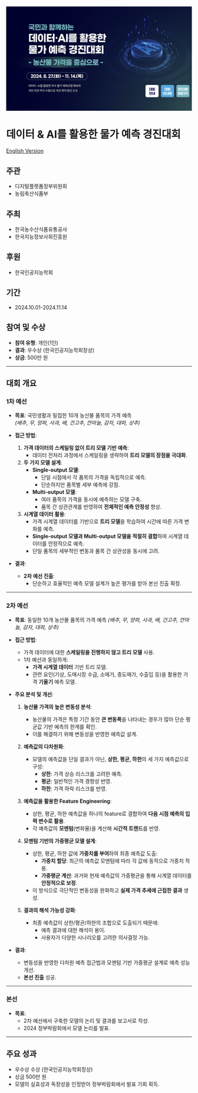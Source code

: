 ![img](./README_ASSETS/데이터-AI를_활용한_물가_예측_경진대회.png)

# 데이터 & AI를 활용한 물가 예측 경진대회

[English Version](README.en.md)

## 주관

- 디지털플랫폼정부위원회
- 농림축산식품부

## 주최

- 한국농수산식품유통공사
- 한국지능정보사회진흥원

## 후원

- 한국인공지능학회

## 기간

- 2024.10.01-2024.11.14

## 참여 및 수상

- **참여 유형**: 개인(1인)
- **결과**: 우수상 (한국인공지능학회장상)
- **상금**: 500만 원

---

## 대회 개요

### 1차 예선

- **목표**: 국민생활과 밀접한 10개 농산물 품목의 가격 예측  
  _(배추, 무, 양파, 사과, 배, 건고추, 깐마늘, 감자, 대파, 상추)_

- **접근 방법**:

  1. **가격 데이터의 스케일링 없이 트리 모델 기반 예측**:
     - 데이터 전처리 과정에서 스케일링을 생략하여 **트리 모델의 장점을 극대화**.
  2. **두 가지 모델 설계**:
     - **Single-output 모델**:
       - 단일 시점에서 각 품목의 가격을 독립적으로 예측.
       - 단순하지만 품목별 세부 예측에 강점.
     - **Multi-output 모델**:
       - 여러 품목의 가격을 동시에 예측하는 모델 구축.
       - 품목 간 상관관계를 반영하여 **전체적인 예측 안정성** 향상.
  3. **시계열 데이터 활용**:
     - 가격 시계열 데이터를 기반으로 **트리 모델**을 학습하여 시간에 따른 가격 변화를 예측.
     - **Single-output 모델과 Multi-output 모델을 적절히 결합**하여 시계열 데이터를 안정적으로 예측.
     - 단일 품목의 세부적인 변동과 품목 간 상관성을 동시에 고려.

- **결과**:
  - **2차 예선 진출**:
    - 단순하고 효율적인 예측 모델 설계가 높은 평가를 받아 본선 진출 확정.

---

### 2차 예선

- **목표**: 동일한 10개 농산물 품목의 가격 예측 _(배추, 무, 양파, 사과, 배, 건고추, 깐마늘, 감자, 대파, 상추)_

- **접근 방법**:

  - 가격 데이터에 대한 **스케일링을 진행하지 않고 트리 모델** 사용.
  - 1차 예선과 동일하게:
    - **가격 시계열 데이터** 기반 트리 모델.
    - 관련 요인(기상, 도매시장 수급, 소매가, 중도매가, 수출입 등)을 활용한 가격 **기울기** 예측 모델.

- **주요 분석 및 개선**:

  1. **농산물 가격의 높은 변동성 분석**:

     - 농산물의 가격은 특정 기간 동안 **큰 변동폭**을 나타내는 경우가 많아 단순 평균값 기반 예측의 한계를 확인.
     - 이를 해결하기 위해 변동성을 반영한 예측값 설계.

  2. **예측값의 다차원화**:

     - 모델의 예측값을 단일 결과가 아닌, **상한, 평균, 하한**의 세 가지 예측값으로 구성:
       - **상한**: 가격 상승 리스크를 고려한 예측.
       - **평균**: 일반적인 가격 경향성 반영.
       - **하한**: 가격 하락 리스크를 반영.

  3. **예측값을 활용한 Feature Engineering**:

     - 상한, 평균, 하한 예측값을 하나의 feature로 결합하여 **다음 시점 예측의 입력 변수로 활용**.
     - 각 예측값의 **모멘텀**(변화율)을 계산해 **시간적 트렌드**를 반영.

  4. **모멘텀 기반의 가중평균 모델 설계**:

     - 상한, 평균, 하한 값에 **가중치를 부여**하여 최종 예측값 도출:
       - **가중치 할당**: 최근의 예측값 모멘텀에 따라 각 값에 동적으로 가중치 적용.
       - **가중평균 계산**: 과거와 현재 예측값의 가중평균을 통해 시계열 데이터를 **안정적으로 보정**.
     - 이 방식으로 극단적인 변동성을 완화하고 **실제 가격 추세에 근접한 결과** 생성.

  5. **결과의 해석 가능성 강화**:
     - 최종 예측값이 상한/평균/하한의 조합으로 도출되기 때문에:
       - 예측 결과에 대한 해석이 용이.
       - 사용자가 다양한 시나리오를 고려한 의사결정 가능.

- **결과**:
  - 변동성을 반영한 다차원 예측 접근법과 모멘텀 기반 가중평균 설계로 예측 성능 개선.
  - **본선 진출** 성공.

---

### 본선

- **목표**:
  - 2차 예선에서 구축한 모델의 논리 및 결과를 보고서로 작성.
  - 2024 정부박람회에서 모델 논리를 발표.

---

## 주요 성과

- 우수상 수상 (한국인공지능학회장상)
- 상금 500만 원
- 모델의 실효성과 독창성을 인정받아 정부박람회에서 발표 기회 획득.
